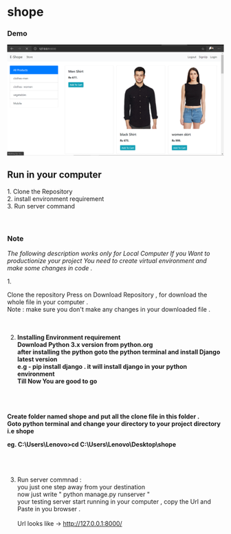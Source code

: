 # shope
### Demo 
<img src='https://github.com/Nirajsah17/shope/blob/main/Allproduct.png'>


<h2>Run in your computer</h2>
1. Clone the Repository<br>
2. install environment requirement<br>
3. Run server command <br><br><br>
<h3> Note </h3>
<p><i> The following description works only for Local Computer
If you Want to productionize your project You need to create virtual environment and make some changes in code .</i></p>

1.<p> Clone the repository 
Press on Download Repository , for download the whole file in your computer .<br>
Note : make sure you don't make any changes in your downloaded file .<br><br><br></b>


2. <b>Installing Environment requirement<br>
Download Python 3.x version from python.org<br>
after installing the python goto the python terminal and install Django latest version <br>
e.g -  pip install django . it will install django in your python environment <br>
Till Now You are good to go <br><br><br><br>

Create folder named shope and put all the clone file in this folder .<br>
Goto python terminal and change your directory to your project directory i.e shope <br>

eg. C:\Users\Lenovo>cd C:\Users\Lenovo\Desktop\shope<br><br><br><br></b>




3. Run server commnad :<br>
you just one step away from your destination <br>
now just write  " python manage.py runserver "<br>
 your testing server start running in your computer , copy the Url and Paste in you browser  .<br><br>
 Url looks like ->  http://127.0.0.1:8000/
